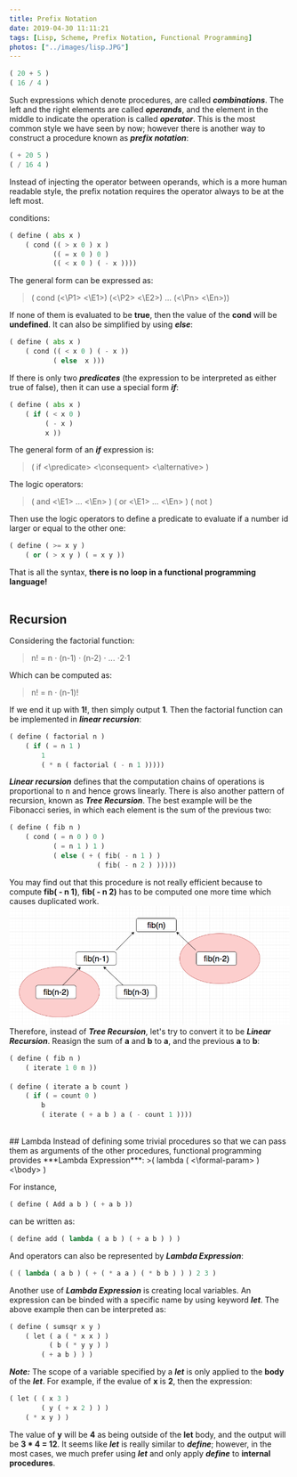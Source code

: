 ```yaml
---
title: Prefix Notation
date: 2019-04-30 11:11:21
tags: [Lisp, Scheme, Prefix Notation, Functional Programming]
photos: ["../images/lisp.JPG"]
---
```

```python
( 20 + 5 )
( 16 / 4 )
```
Such expressions which denote procedures, are called ***combinations***. The left and the right elements are called ***operands***, and the element in the middle to indicate the operation is called ***operator***. This is the most common style we have seen by now; however there is another way to construct a procedure known as ***prefix notation***:
```python
( + 20 5 )
( / 16 4 )
```
Instead of injecting the operator between operands, which is a more human readable style, the prefix notation requires the operator always to be at the left most.<!-- more -->

conditions:
```python
( define ( abs x )
    ( cond (( > x 0 ) x )
           (( = x 0 ) 0 )
           (( < x 0 ) ( - x ))))
```
The general form can be expressed as:
>( cond (<\P1> <\E1>)
>       (<\P2> <\E2>)
>            ...
>       (<\Pn> <\En>))

If none of them is evaluated to be **true**, then the value of the **cond** will be **undefined**. It can also be simplified by using ***else***:
```python
( define ( abs x )
    ( cond (( < x 0 ) ( - x ))
           ( else  x )))
```
If there is only two ***predicates*** (the expression to be interpreted as either true of false), then it can use a special form ***if***:
```python
( define ( abs x )
    ( if ( < x 0 )
         ( - x )
         x ))
```
The general form of an ***if*** expression is:
>( if <\predicate> <\consequent> <\alternative> )

The logic operators:
>( and <\E1> ... <\En> )
>( or <\E1> ... <\En> )
>( not <E> )

Then use the logic operators to define a predicate to evaluate if a number id larger or equal to the other one:
```python
( define ( >= x y )
    ( or ( > x y ) ( = x y ))
```
That is all the syntax, **there is no loop in a functional programming language!**</br></br>
## Recursion
Considering the factorial function:
> n! = n ⋅ (n-1) ⋅ (n-2) ⋅ ... ⋅2⋅1

Which can be computed as:
> n! = n ⋅ (n-1)!

If we end it up with **1!**, then simply output **1**. Then the factorial function can be implemented in ***linear recursion***:
```python
( define ( factorial n )
    ( if ( = n 1 )
        1
        ( * n ( factorial ( - n 1 )))))
```
***Linear recursion*** defines that the computation chains of operations is proportional to n and hence grows linearly. There is also another pattern of recursion, known as ***Tree Recursion***. The best example will be the Fibonacci series, in which each element is the sum of the previous two:
```python
( define ( fib n )
    ( cond ( = n 0 ) 0 )
           ( = n 1 ) 1 )
           ( else ( + ( fib( - n 1 ) )
                      ( fib( - n 2 ) )))))
```
You may find out that this procedure is not really efficient because to compute **fib( - n 1)**, **fib( - n 2)** has to be computed one more time which causes duplicated work.
![Tree Recursion](../images/treeRecursion.png)
Therefore, instead of ***Tree Recursion***, let's try to convert it to be ***Linear Recursion***. Reasign the sum of **a** and **b** to **a**, and the previous **a** to **b**:
```python
( define ( fib n )
    ( iterate 1 0 n ))

( define ( iterate a b count )
    ( if ( = count 0 )
        b
        ( iterate ( + a b ) a ( - count 1 ))))
```
</br>
## Lambda
Instead of defining some trivial procedures so that we can pass them as arguments of the other procedures, functional programming provides ***Lambda Expression***:
>( lambda ( <\formal-param> ) <\body> )

For instance,
```python
( define ( Add a b ) ( + a b ))
```
can be written as:
```python
( define add ( lambda ( a b ) ( + a b ) ) )
```
And operators can also be represented by ***Lambda Expression***:
```python
( ( lambda ( a b ) ( + ( * a a ) ( * b b ) ) ) 2 3 )
```
Another use of ***Lambda Expression*** is creating local variables. An expression can be binded with a specific name by using keyword ***let***. The above example then can be interpreted as:
```python
( define ( sumsqr x y )
    ( let ( a ( * x x ) )
          ( b ( * y y ) )
        ( + a b ) ) )
```
***Note:*** The scope of a variable specified by a ***let*** is only applied to the **body** of the ***let***. For example, if the evalue of **x** is **2**, then the expression:
```python
( let ( ( x 3 )
        ( y ( + x 2 ) ) )
    ( * x y ) )
```
The value of **y** will be **4** as being outside of the **let** body, and the output will be **3 * 4 = 12**. It seems like ***let*** is really similar to ***define***; however, in the most cases, we much prefer using ***let*** and only apply ***define*** to **internal procedures**.